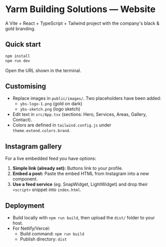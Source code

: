 # Yarm Building Solutions — Website

A Vite + React + TypeScript + Tailwind project with the company's black & gold branding.

## Quick start

```bash
npm install
npm run dev
```

Open the URL shown in the terminal.

## Customising

- Replace images in `public/images/`. Two placeholders have been added:
  - `ybs-logo-1.png` (gold on dark)
  - `ybs-sketch.png` (logo sketch)
- Edit text in `src/App.tsx` (sections: Hero, Services, Areas, Gallery, Contact).
- Colors are defined in `tailwind.config.js` under `theme.extend.colors.brand`.

## Instagram gallery

For a live embedded feed you have options:

1. **Simple link (already set):** Buttons link to your profile.
2. **Embed a post:** Paste the embed HTML from Instagram into a new component.
3. **Use a feed service** (eg. SnapWidget, LightWidget) and drop their `<script>` snippet into `index.html`.

## Deployment

- Build locally with `npm run build`, then upload the `dist/` folder to your host.
- For Netlify/Vercel:
  - Build command: `npm run build`
  - Publish directory: `dist`